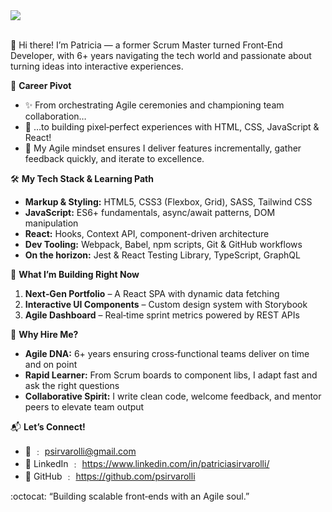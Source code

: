 <img src="https://github.com/user-attachments/assets/6daaeaa4-1d95-4ce9-9606-ff189785a0e0" />
<br>
<br>

👋 Hi there! I’m Patricia — a former Scrum Master turned Front‑End Developer, with 6+ years navigating the tech world and passionate about turning ideas into interactive experiences.


🔄 **Career Pivot**  
- ✨ From orchestrating Agile ceremonies and championing team collaboration…  
- 🚀 …to building pixel‑perfect experiences with HTML, CSS, JavaScript & React!  
- 🎯 My Agile mindset ensures I deliver features incrementally, gather feedback quickly, and iterate to excellence.



🛠️ **My Tech Stack & Learning Path**  
- **Markup & Styling:** HTML5, CSS3 (Flexbox, Grid), SASS, Tailwind CSS  
- **JavaScript:** ES6+ fundamentals, async/await patterns, DOM manipulation  
- **React:** Hooks, Context API, component-driven architecture  
- **Dev Tooling:** Webpack, Babel, npm scripts, Git & GitHub workflows  
- **On the horizon:** Jest & React Testing Library, TypeScript, GraphQL


🌱 **What I’m Building Right Now**  
1. **Next‑Gen Portfolio** – A React SPA with dynamic data fetching  
2. **Interactive UI Components** – Custom design system with Storybook  
3. **Agile Dashboard** – Real‑time sprint metrics powered by REST APIs  



🚀 **Why Hire Me?**  
- **Agile DNA:** 6+ years ensuring cross‑functional teams deliver on time and on point  
- **Rapid Learner:** From Scrum boards to component libs, I adapt fast and ask the right questions  
- **Collaborative Spirit:** I write clean code, welcome feedback, and mentor peers to elevate team output  



📬 **Let’s Connect!**  
- 📧 ﹕ psirvarolli@gmail.com 
- 🔗 LinkedIn ﹕ https://www.linkedin.com/in/patriciasirvarolli/
- 💬 GitHub ﹕ https://github.com/psirvarolli
  

:octocat: “Building scalable front‑ends with an Agile soul.”  
